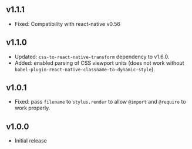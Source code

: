 ## v1.1.1

- Fixed: Compatibility with react-native v0.56

## v1.1.0

- Updated: `css-to-react-native-transform` dependency to v1.6.0.
- Added: enabled parsing of CSS viewport units (does not work without `babel-plugin-react-native-classname-to-dynamic-style`).

## v1.0.1

- Fixed: pass `filename` to `stylus.render` to allow `@import` and `@require` to work properly.

## v1.0.0

- Initial release
